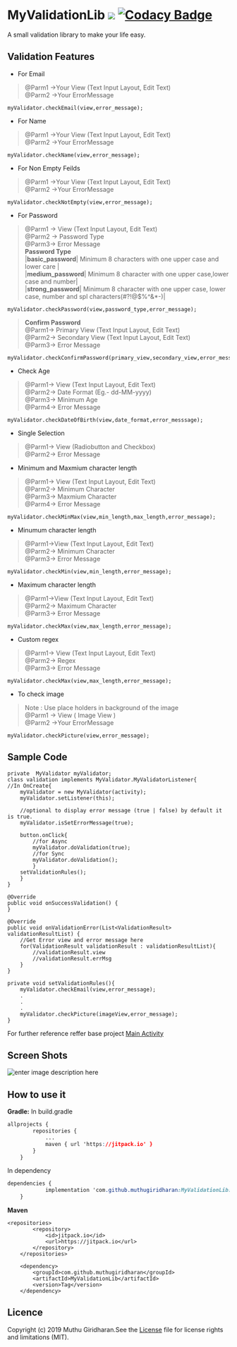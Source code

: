 
# MyValidationLib [![](https://jitpack.io/v/muthugiridharan/MyValidationLib.svg)](https://jitpack.io/#muthugiridharan/MyValidationLib) [![Codacy Badge](https://api.codacy.com/project/badge/Grade/c4073409479f43779647d9f17210133b)](https://www.codacy.com/manual/muthugiridharan/MyValidationLib?utm_source=github.com&amp;utm_medium=referral&amp;utm_content=muthugiridharan/MyValidationLib&amp;utm_campaign=Badge_Grade)

A small validation library to make your life easy.

## Validation Features

 - For Email
> @Parm1 ->Your View (Text Input Layout, Edit Text)<br>
> @Parm2 ->Your ErrorMessage<br>

    myValidator.checkEmail(view,error_message);
    
 - For Name
> @Parm1 ->Your View (Text Input Layout, Edit Text)<br>
> @Parm2 ->Your ErrorMessage<br>

    myValidator.checkName(view,error_message);

 - For Non Empty Feilds

> @Parm1 ->Your View (Text Input Layout, Edit Text)<br>
> @Parm2 ->Your ErrorMessage<br>

    myValidator.checkNotEmpty(view,error_message);

 - For Password
> @Parm1 -> View (Text Input Layout, Edit Text)<br>
> @Parm2 -> Password Type<br>
> @Parm3-> Error Message<br>
**Password Type**<br>
|**basic_password**| Minimum 8 characters  with one upper case and lower care |<br>
|**medium_password**| Minimum 8 character with one upper case,lower case and number|<br>
|**strong_password**| Minimum 8 character with one upper case, lower case, number and spl characters(#?!@$%^&*-)|

    myValidator.checkPassword(view,password_type,error_message);

>**Confirm Password**<br>
> @Parm1-> Primary View (Text Input Layout, Edit Text)<br>
> @Parm2-> Secondary View (Text Input Layout, Edit Text)<br>
> @Parm3-> Error Message<br>

    myValidator.checkConfirmPassword(primary_view,secondary_view,error_message);
    
 - Check Age
 
> @Parm1-> View (Text Input Layout, Edit Text)<br>
> @Parm2-> Date Format (Eg.- dd-MM-yyyy)<br>
> @Parm3-> Minimum Age<br>
> @Parm4-> Error Message<br>

    myValidator.checkDateOfBirth(view,date_format,error_messsage);
    

 - Single Selection
>
> @Parm1-> View (Radiobutton and Checkbox)<br>
> @Parm2-> Error Message<br>

 - Minimum and Maxmium character length

> @Parm1-> View (Text Input Layout, Edit Text)<br>
> @Parm2-> Minimum Character<br>
> @Parm3-> Maxmium Character<br>
> @Parm4-> Error Message<br>

    myValidator.checkMinMax(view,min_length,max_length,error_message);
    

 - Minumum character length
 

> @Parm1->View (Text Input Layout, Edit Text)<br>
> @Parm2-> Minimum Character<br>
> @Parm3-> Error Message<br>

    myValidator.checkMin(view,min_length,error_message);

 - Maximum character length

> @Parm1->View (Text Input Layout, Edit Text)<br>
> @Parm2-> Maximum Character<br>
> @Parm3-> Error Message<br>

    myValidator.checkMax(view,max_length,error_message);
    

 - Custom regex
> @Parm1-> View (Text Input Layout, Edit Text)<br>
> @Parm2-> Regex<br>
> @Parm3-> Error Message<br>

    myValidator.checkMax(view,max_length,error_message);

 - To check image

> Note : Use place holders in background of the image<br>
> @Parm1 -> View ( Image View )<br>
> @Parm2 ->Your ErrorMessage<br>

    myValidator.checkPicture(view,error_message);

## Sample Code

    private  MyValidator myValidator;
    class validation implements MyValidator.MyValidatorListener{ 
    //In OnCreate{
        myValidator = new MyValidator(activity);
        myValidator.setListener(this);
    
        //optional to display error message (true | false) by default it is true.
        myValidator.isSetErrorMessage(true);
    
        button.onClick{
		    //for Async
		    myValidator.doValidation(true);
		    //for Sync
		    myValidator.doValidation();
		    }
        setValidationRules();
	    }
    }
    
    @Override
    public void onSuccessValidation() {
    } 
      
    @Override
    public void onValidationError(List<ValidationResult> validationResultList) {
	    //Get Error view and error message here
	    for(ValidationResult validationResult : validationResultList){
		    //validationResult.view
		    //validationResult.errMsg
	    }
    }
    
    private void setValidationRules(){
	    myValidator.checkEmail(view,error_message);
	    .
	    .
	    .
	    myValidator.checkPicture(imageView,error_message);
    }
For further reference reffer base project [Main Activity](https://github.com/muthugiridharan/MyValidationLib/blob/master/app/src/main/java/com/giri/validationproject/MainActivity.java) 
 ## Screen Shots
![enter image description here](https://lh3.googleusercontent.com/764ArwSAqtLTg-7d2kBX4EWdwWJPREe7CT5GhIF4pFYMdMIso7Kl9Xw5HdExz8Q--iXwZTJl8ls)   
 ## How to use it
 **Gradle:**
    In build.gradle
```css
allprojects {
		repositories {
			...
			maven { url 'https://jitpack.io' }
		}
	}
```
In dependency
```css
dependencies {
	        implementation 'com.github.muthugiridharan:MyValidationLib:Tag'
	}

```
**Maven**
```markup
<repositories>
		<repository>
		    <id>jitpack.io</id>
		    <url>https://jitpack.io</url>
		</repository>
	</repositories>
```
```markup
	<dependency>
	    <groupId>com.github.muthugiridharan</groupId>
	    <artifactId>MyValidationLib</artifactId>
	    <version>Tag</version>
	</dependency>

```
## Licence
Copyright (c) 2019 Muthu Giridharan.See the [License](https://github.com/muthugiridharan/MyValidationLib/blob/master/LICENSE) file for license rights and limitations (MIT).
